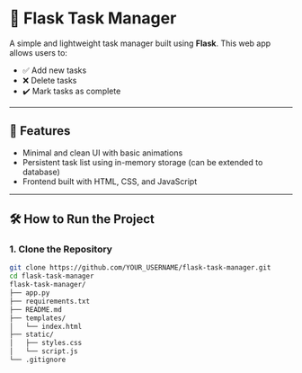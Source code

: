 # 📝 Flask Task Manager

A simple and lightweight task manager built using **Flask**. This web app allows users to:

- ✅ Add new tasks  
- ❌ Delete tasks  
- ✔️ Mark tasks as complete  

---

## 🚀 Features

- Minimal and clean UI with basic animations
- Persistent task list using in-memory storage (can be extended to database)
- Frontend built with HTML, CSS, and JavaScript

---

## 🛠️ How to Run the Project

### 1. Clone the Repository
```bash
git clone https://github.com/YOUR_USERNAME/flask-task-manager.git
cd flask-task-manager
flask-task-manager/
├── app.py
├── requirements.txt
├── README.md
├── templates/
│   └── index.html
├── static/
│   ├── styles.css
│   └── script.js
└── .gitignore
